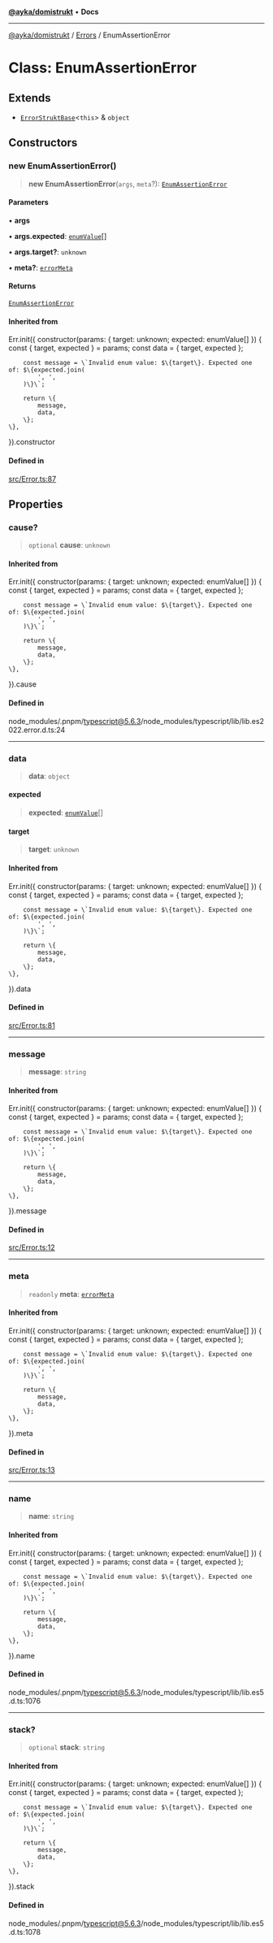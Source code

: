 [**@ayka/domistrukt**](../../../README.md) • **Docs**

***

[@ayka/domistrukt](../../../globals.md) / [Errors](../README.md) / EnumAssertionError

# Class: EnumAssertionError

## Extends

- [`ErrorStruktBase`](../../Error/classes/ErrorStruktBase.md)\<`this`\> & `object`

## Constructors

### new EnumAssertionError()

> **new EnumAssertionError**(`args`, `meta`?): [`EnumAssertionError`](EnumAssertionError.md)

#### Parameters

• **args**

• **args.expected**: [`enumValue`](../../Enum/type-aliases/enumValue.md)[]

• **args.target?**: `unknown`

• **meta?**: [`errorMeta`](../../Error/type-aliases/errorMeta.md)

#### Returns

[`EnumAssertionError`](EnumAssertionError.md)

#### Inherited from

Err.init(\{
	constructor(params: \{ target: unknown; expected: enumValue\[\] \}) \{
		const \{ target, expected \} = params;
		const data = \{ target, expected \};

		const message = \`Invalid enum value: $\{target\}. Expected one of: $\{expected.join(
			', ',
		)\}\`;

		return \{
			message,
			data,
		\};
	\},
\}).constructor

#### Defined in

[src/Error.ts:87](https://github.com/AndreyMork/domistrukt/blob/c8d404d2a2ad3b5db17fcead4d4e5821b1cc97ac/src/Error.ts#L87)

## Properties

### cause?

> `optional` **cause**: `unknown`

#### Inherited from

Err.init(\{
	constructor(params: \{ target: unknown; expected: enumValue\[\] \}) \{
		const \{ target, expected \} = params;
		const data = \{ target, expected \};

		const message = \`Invalid enum value: $\{target\}. Expected one of: $\{expected.join(
			', ',
		)\}\`;

		return \{
			message,
			data,
		\};
	\},
\}).cause

#### Defined in

node\_modules/.pnpm/typescript@5.6.3/node\_modules/typescript/lib/lib.es2022.error.d.ts:24

***

### data

> **data**: `object`

#### expected

> **expected**: [`enumValue`](../../Enum/type-aliases/enumValue.md)[]

#### target

> **target**: `unknown`

#### Inherited from

Err.init(\{
	constructor(params: \{ target: unknown; expected: enumValue\[\] \}) \{
		const \{ target, expected \} = params;
		const data = \{ target, expected \};

		const message = \`Invalid enum value: $\{target\}. Expected one of: $\{expected.join(
			', ',
		)\}\`;

		return \{
			message,
			data,
		\};
	\},
\}).data

#### Defined in

[src/Error.ts:81](https://github.com/AndreyMork/domistrukt/blob/c8d404d2a2ad3b5db17fcead4d4e5821b1cc97ac/src/Error.ts#L81)

***

### message

> **message**: `string`

#### Inherited from

Err.init(\{
	constructor(params: \{ target: unknown; expected: enumValue\[\] \}) \{
		const \{ target, expected \} = params;
		const data = \{ target, expected \};

		const message = \`Invalid enum value: $\{target\}. Expected one of: $\{expected.join(
			', ',
		)\}\`;

		return \{
			message,
			data,
		\};
	\},
\}).message

#### Defined in

[src/Error.ts:12](https://github.com/AndreyMork/domistrukt/blob/c8d404d2a2ad3b5db17fcead4d4e5821b1cc97ac/src/Error.ts#L12)

***

### meta

> `readonly` **meta**: [`errorMeta`](../../Error/type-aliases/errorMeta.md)

#### Inherited from

Err.init(\{
	constructor(params: \{ target: unknown; expected: enumValue\[\] \}) \{
		const \{ target, expected \} = params;
		const data = \{ target, expected \};

		const message = \`Invalid enum value: $\{target\}. Expected one of: $\{expected.join(
			', ',
		)\}\`;

		return \{
			message,
			data,
		\};
	\},
\}).meta

#### Defined in

[src/Error.ts:13](https://github.com/AndreyMork/domistrukt/blob/c8d404d2a2ad3b5db17fcead4d4e5821b1cc97ac/src/Error.ts#L13)

***

### name

> **name**: `string`

#### Inherited from

Err.init(\{
	constructor(params: \{ target: unknown; expected: enumValue\[\] \}) \{
		const \{ target, expected \} = params;
		const data = \{ target, expected \};

		const message = \`Invalid enum value: $\{target\}. Expected one of: $\{expected.join(
			', ',
		)\}\`;

		return \{
			message,
			data,
		\};
	\},
\}).name

#### Defined in

node\_modules/.pnpm/typescript@5.6.3/node\_modules/typescript/lib/lib.es5.d.ts:1076

***

### stack?

> `optional` **stack**: `string`

#### Inherited from

Err.init(\{
	constructor(params: \{ target: unknown; expected: enumValue\[\] \}) \{
		const \{ target, expected \} = params;
		const data = \{ target, expected \};

		const message = \`Invalid enum value: $\{target\}. Expected one of: $\{expected.join(
			', ',
		)\}\`;

		return \{
			message,
			data,
		\};
	\},
\}).stack

#### Defined in

node\_modules/.pnpm/typescript@5.6.3/node\_modules/typescript/lib/lib.es5.d.ts:1078
